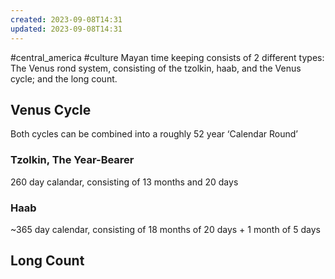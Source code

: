 ```yaml
---
created: 2023-09-08T14:31
updated: 2023-09-08T14:31
---
```

#central_america #culture 
Mayan time keeping consists of 2 different types: The Venus rond system, consisting of the tzolkin, haab, and the Venus cycle; and the long count.
## Venus Cycle
Both cycles can be combined into a roughly 52 year ‘Calendar Round’
### Tzolkin, The Year-Bearer
260 day calandar, consisting of 13 months and 20 days

### Haab
~365 day calendar, consisting of 18 months of 20 days + 1 month of 5 days

## Long Count
